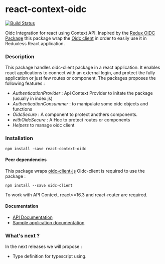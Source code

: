 # react-context-oidc

[![Build Status](https://travis-ci.com/oyouf/react-context-oidc.svg?branch=master)](https://travis-ci.org/oyouf/react-context-oidc)

Oidc Integration for react using Context API. Inspired by the [Redux OIDC Package](https://github.com/maxmantz/redux-oidc) this package wrap the [Oidc client](https://github.com/IdentityModel/oidc-client-js) in order to easily use it in Reduxless React application.

### Description

This package handles oidc-client package in a react application. It enables react applications to connect with an external login, and protect the fully application or just few routes or component. The packages proposes the following features :

- _AuthenticationProvider_ : Api Context Provider to initate the package (usually in index.js)
- _AuthenticationConsummer_ : to manipulate some oidc objects and functions
- _OidcSecure_ : A component to protect anothers components.
- _withOidcSecure_ : A Hoc to protect routes or components
- _Helpers_ to manage oidc client

### Installation

`npm install -save react-context-oidc`

#### Peer dependencies

This package wraps [oidc-client-js](https://github.com/IdentityModel/oidc-client-js)
Oidc-client is required to use the package :

`npm install --save oidc-client`

To work with API Context, react>=16.3 and react-router are required.

#### Documentation

- [API Documentation](doc/API.md)
- [Sample application documentation](doc/SAMPLE.md)

### What's next ?

In the next releases we will propose :

- Type definition for typescript using.
